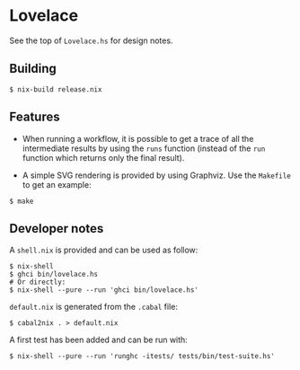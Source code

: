 # Lovelace

See the top of `Lovelace.hs` for design notes.


## Building

```
$ nix-build release.nix
```


## Features

- When running a workflow, it is possible to get a trace of all the
  intermediate results by using the `runs` function (instead of the `run`
  function which returns only the final result).

- A simple SVG rendering is provided by using Graphviz. Use the `Makefile` to
  get an example:

```
$ make
```


## Developer notes

A `shell.nix` is provided and can be used as follow:

```
$ nix-shell
$ ghci bin/lovelace.hs
# Or directly:
$ nix-shell --pure --run 'ghci bin/lovelace.hs'
```

`default.nix` is generated from the `.cabal` file:

```
$ cabal2nix . > default.nix
```

A first test has been added and can be run with:

```
$ nix-shell --pure --run 'runghc -itests/ tests/bin/test-suite.hs'
```
